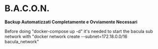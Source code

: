 # B.A.C.O.N.
**Backup Automatizzati Completamente e Ovviamente Necessari**

Before doing "docker-compose up -d" it's needed to start the bacula sub network with "docker network create --subnet=172.18.0.0/16 bacula_network"
